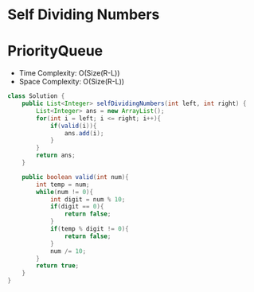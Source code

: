 # Self Dividing Numbers

# PriorityQueue

- Time Complexity: O(Size(R-L))
- Space Complexity: O(Size(R-L))

```java
class Solution {
    public List<Integer> selfDividingNumbers(int left, int right) {
        List<Integer> ans = new ArrayList();
        for(int i = left; i <= right; i++){
            if(valid(i)){
                ans.add(i);
            }
        }
        return ans;
    }

    public boolean valid(int num){
        int temp = num;
        while(num != 0){
            int digit = num % 10;
            if(digit == 0){
                return false;
            }
            if(temp % digit != 0){
                return false;
            }
            num /= 10;
        }
        return true;
    }
}
```
